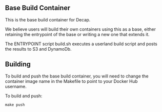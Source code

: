 ## Base Build Container

This is the base build container for Decap.

We believe users will build their own containers using this as a
base, either retaining the entrypoint of the base or writing a new
one that extends it.

The ENTRYPOINT script build.sh executes a userland build script and
posts the results to S3 and DynamoDb.

## Building

To build and push the base build container, you will need to change
the container image name in the Makefile to point to your Docker
Hub username.  

To build and push:

```
make push
```
